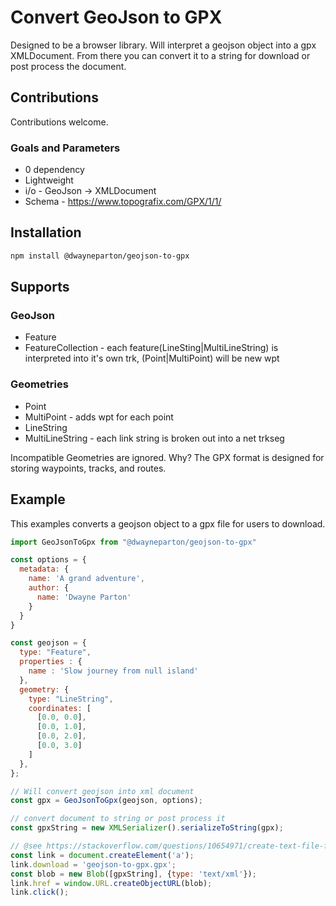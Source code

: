 # Convert GeoJson to GPX

Designed to be a browser library. Will interpret a geojson object into a gpx XMLDocument. From there you can convert it to a string for download or post process the document.

## Contributions

Contributions welcome.

### Goals and Parameters

* 0 dependency
* Lightweight
* i/o - GeoJson -> XMLDocument
* Schema - https://www.topografix.com/GPX/1/1/

## Installation

```sh
npm install @dwayneparton/geojson-to-gpx
```

## Supports

### GeoJson

* Feature
* FeatureCollection - each feature(LineSting|MultiLineString) is interpreted into it's own trk, (Point|MultiPoint) will be new wpt

### Geometries

* Point
* MultiPoint - adds wpt for each point
* LineString
* MultiLineString - each link string is broken out into a net trkseg

Incompatible Geometries are ignored. Why? The GPX format is designed for storing waypoints, tracks, and routes.

## Example

This examples converts a geojson object to a gpx file for users to download.

```js
import GeoJsonToGpx from "@dwayneparton/geojson-to-gpx"

const options = {
  metadata: {
    name: 'A grand adventure',
    author: {
      name: 'Dwayne Parton'
    }
  }
}

const geojson = { 
  type: "Feature",
  properties : {
    name : 'Slow journey from null island'
  },
  geometry: {
    type: "LineString",
    coordinates: [
      [0.0, 0.0],
      [0.0, 1.0],
      [0.0, 2.0],
      [0.0, 3.0]
    ]
  },
};

// Will convert geojson into xml document
const gpx = GeoJsonToGpx(geojson, options);

// convert document to string or post process it
const gpxString = new XMLSerializer().serializeToString(gpx);

// @see https://stackoverflow.com/questions/10654971/create-text-file-from-string-using-js-and-html5
const link = document.createElement('a');
link.download = 'geojson-to-gpx.gpx';
const blob = new Blob([gpxString], {type: 'text/xml'});
link.href = window.URL.createObjectURL(blob);
link.click();

```
